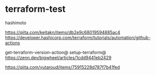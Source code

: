 # terraform-test
hashimoto


https://qiita.com/keitakn/items/db2e9c68019594885ac4
https://developer.hashicorp.com/terraform/tutorials/automation/github-actions

get-terraform-version-action@
setup-terraform@
https://zenn.dev/bigwheel/articles/1cdd9441eb2429





https://qiita.com/yutaroud/items/75915228d787f7b41fed